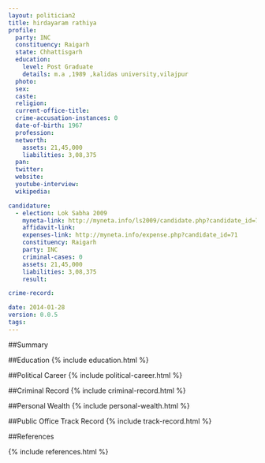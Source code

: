 ```yaml
---
layout: politician2
title: hirdayaram rathiya
profile: 
  party: INC
  constituency: Raigarh
  state: Chhattisgarh
  education: 
    level: Post Graduate
    details: m.a ,1989 ,kalidas university,vilajpur
  photo: 
  sex: 
  caste: 
  religion: 
  current-office-title: 
  crime-accusation-instances: 0
  date-of-birth: 1967
  profession: 
  networth: 
    assets: 21,45,000
    liabilities: 3,08,375
  pan: 
  twitter: 
  website: 
  youtube-interview: 
  wikipedia: 

candidature: 
  - election: Lok Sabha 2009
    myneta-link: http://myneta.info/ls2009/candidate.php?candidate_id=71
    affidavit-link: 
    expenses-link: http://myneta.info/expense.php?candidate_id=71
    constituency: Raigarh 
    party: INC
    criminal-cases: 0
    assets: 21,45,000
    liabilities: 3,08,375
    result:  

crime-record: 

date: 2014-01-28
version: 0.0.5
tags: 
---
```

##Summary


##Education
{% include education.html %}


##Political Career
{% include political-career.html %}


##Criminal Record
{% include criminal-record.html %}


##Personal Wealth
{% include personal-wealth.html %}


##Public Office Track Record
{% include track-record.html %}


##References


{% include references.html %}